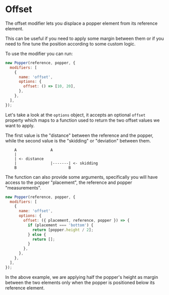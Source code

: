 # Offset

The offset modifier lets you displace a popper element from its reference element.

This can be useful if you need to apply some margin between them or if you need to fine tune the position
according to some custom logic.

To use the modifier you can run:

```js
new Popper(reference, popper, {
  modifiers: [
    {
      name: 'offset',
      options: {
        offset: () => [10, 20],
      },
    },
  ],
});
```

Let's take a look at the `options` object, it accepts an optional `offset` property
which maps to a function used to return the two offset values we want to apply.

The first value is the "distance" between the reference and the popper, while the second
value is the "skidding" or "deviation" between them.

```
    A               A
    |
    | <- distance
    |               |-------| <- skidding
    B                       B
```

The function can also provide some arguments, specifically you will have access to the popper
"placement", the reference and popper "measurements".

```js
new Popper(reference, popper, {
  modifiers: [
    {
      name: 'offset',
      options: {
        offset: ({ placement, reference, popper }) => {
          if (placement === 'bottom') {
            return [popper.height / 2];
          } else {
            return [];
          }
        },
      },
    },
  ],
});
```

In the above example, we are applying half the popper's height as margin between the two elements
only when the popper is positioned below its reference element.
